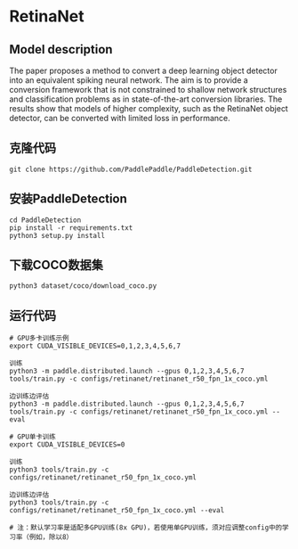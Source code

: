 # RetinaNet

## Model description
The paper proposes a method to convert a deep learning object detector into an equivalent spiking neural network. The aim is to provide a conversion framework that is not constrained to shallow network structures and classification problems as in state-of-the-art conversion libraries. The results show that models of higher complexity, such as the RetinaNet object detector, can be converted with limited loss in performance.

## 克隆代码

```
git clone https://github.com/PaddlePaddle/PaddleDetection.git
```

## 安装PaddleDetection

```
cd PaddleDetection
pip install -r requirements.txt
python3 setup.py install
```

## 下载COCO数据集

```
python3 dataset/coco/download_coco.py
```

## 运行代码

```
# GPU多卡训练示例
export CUDA_VISIBLE_DEVICES=0,1,2,3,4,5,6,7

训练
python3 -m paddle.distributed.launch --gpus 0,1,2,3,4,5,6,7 tools/train.py -c configs/retinanet/retinanet_r50_fpn_1x_coco.yml

边训练边评估
python3 -m paddle.distributed.launch --gpus 0,1,2,3,4,5,6,7 tools/train.py -c configs/retinanet/retinanet_r50_fpn_1x_coco.yml --eval

# GPU单卡训练
export CUDA_VISIBLE_DEVICES=0

训练
python3 tools/train.py -c configs/retinanet/retinanet_r50_fpn_1x_coco.yml

边训练边评估
python3 tools/train.py -c configs/retinanet/retinanet_r50_fpn_1x_coco.yml --eval

# 注：默认学习率是适配多GPU训练(8x GPU)，若使用单GPU训练，须对应调整config中的学习率（例如，除以8）

```